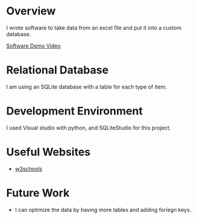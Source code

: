 # Overview

I wrote software to take data from an excel file and put it into a custom database.

[Software Demo Video](https://youtu.be/rk2ay5MPmFE)

# Relational Database

I am using an SQLite database with a table for each type of item.

# Development Environment

I used Visual studio with python, and SQLiteStudio for this project.

# Useful Websites

* [w3schools](https://www.w3schools.com/sql/)

# Future Work

- I can optimize the data by having more tables and adding foriegn keys.